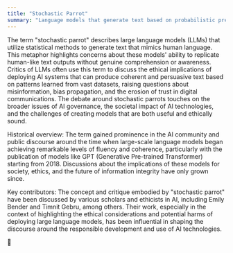 ```yaml
---
title: "Stochastic Parrot"
summary: "Language models that generate text based on probabilistic predictions, often criticized for parroting information without understanding."
---
```

The term "stochastic parrot" describes large language models (LLMs) that utilize statistical methods to generate text that mimics human language. This metaphor highlights concerns about these models' ability to replicate human-like text outputs without genuine comprehension or awareness. Critics of LLMs often use this term to discuss the ethical implications of deploying AI systems that can produce coherent and persuasive text based on patterns learned from vast datasets, raising questions about misinformation, bias propagation, and the erosion of trust in digital communications. The debate around stochastic parrots touches on the broader issues of AI governance, the societal impact of AI technologies, and the challenges of creating models that are both useful and ethically sound.

Historical overview:
The term gained prominence in the AI community and public discourse around the time when large-scale language models began achieving remarkable levels of fluency and coherence, particularly with the publication of models like GPT (Generative Pre-trained Transformer) starting from 2018. Discussions about the implications of these models for society, ethics, and the future of information integrity have only grown since.

Key contributors:
The concept and critique embodied by "stochastic parrot" have been discussed by various scholars and ethicists in AI, including Emily Bender and Timnit Gebru, among others. Their work, especially in the context of highlighting the ethical considerations and potential harms of deploying large language models, has been influential in shaping the discourse around the responsible development and use of AI technologies.

🦜


